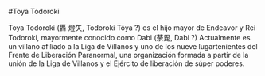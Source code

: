 #Toya Todoroki

Toya Todoroki (轟 燈矢, Todoroki Tōya ?) es el hijo mayor de Endeavor y Rei Todoroki, mayormente conocido como Dabi (荼毘, Dabi ?) Actualmente es un villano afiliado a la Liga de Villanos y uno de los nueve lugartenientes del Frente de Liberación Paranormal, una organización formada a partir de la unión de la Liga de Villanos y el Ejército de liberación de súper poderes. 
